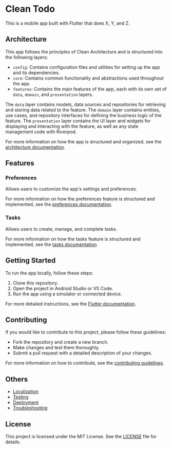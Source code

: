 # Clean Todo

This is a mobile app built with Flutter that does X, Y, and Z.

## Architecture

This app follows the principles of Clean Architecture and is structured into the following layers:

- `config`: Contains configuration files and utilities for setting up the app and its dependencies.
- `core`: Contains common functionality and abstractions used throughout the app.
- `features`: Contains the main features of the app, each with its own set of `data`, `domain`, and `presentation` layers. 

The `data` layer contains models, data sources and repositories for retrieving and storing data related to the feature. 
The `domain` layer contains entities, use cases, and repository interfaces for defining the business logic of the feature. 
The `presentation` layer contains the UI layer and widgets for displaying and interacting with the feature, as well as any state management code with Riverpod.

For more information on how the app is structured and organized, see the [architecture documentation](./docs/architecture.md).



## Features

### Preferences

Allows users to customize the app's settings and preferences.

For more information on how the preferences feature is structured and implemented, see the [preferences documentation](./docs/preferences_feature.md).

### Tasks

Allows users to create, manage, and complete tasks.

For more information on how the tasks feature is structured and implemented, see the [tasks documentation](./docs/tasks_feature.md).

## Getting Started

To run the app locally, follow these steps:

1. Clone this repository.
2. Open the project in Android Studio or VS Code.
3. Run the app using a simulator or connected device.

For more detailed instructions, see the [Flutter documentation](https://flutter.dev/docs/get-started/install).

## Contributing

If you would like to contribute to this project, please follow these guidelines:

- Fork the repository and create a new branch.
- Make changes and test them thoroughly.
- Submit a pull request with a detailed description of your changes.

For more information on how to contribute, see the [contributing guidelines](./CONTRIBUTING.md).


## Others

- [Localization](./docs/localization.md)
- [Testing](./docs/testing.md)
- [Deployment](./docs/deployment.md)
- [Troubleshooting](./docs/troubleshooting.md)
## License

This project is licensed under the MIT License. See the [LICENSE](./LICENSE) file for details.
